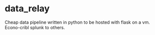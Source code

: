 # data_relay

Cheap data pipeline written in python to be hosted with flask on a vm. Econo-cribl splunk to others.

